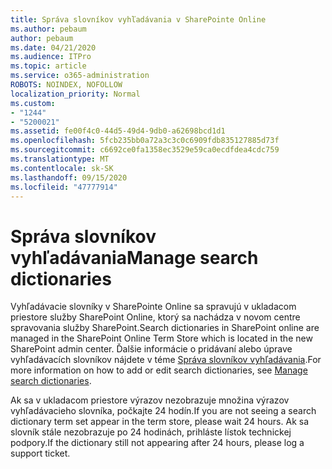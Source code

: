 ```yaml
---
title: Správa slovníkov vyhľadávania v SharePointe Online
ms.author: pebaum
author: pebaum
ms.date: 04/21/2020
ms.audience: ITPro
ms.topic: article
ms.service: o365-administration
ROBOTS: NOINDEX, NOFOLLOW
localization_priority: Normal
ms.custom:
- "1244"
- "5200021"
ms.assetid: fe00f4c0-44d5-49d4-9db0-a62698bcd1d1
ms.openlocfilehash: 5fcb235bb0a72a3c3c0c6909fdb835127885d73f
ms.sourcegitcommit: c6692ce0fa1358ec3529e59ca0ecdfdea4cdc759
ms.translationtype: MT
ms.contentlocale: sk-SK
ms.lasthandoff: 09/15/2020
ms.locfileid: "47777914"
---
```

# <a name="manage-search-dictionaries"></a><span data-ttu-id="4a750-102">Správa slovníkov vyhľadávania</span><span class="sxs-lookup"><span data-stu-id="4a750-102">Manage search dictionaries</span></span>

<span data-ttu-id="4a750-103">Vyhľadávacie slovníky v SharePointe Online sa spravujú v ukladacom priestore služby SharePoint Online, ktorý sa nachádza v novom centre spravovania služby SharePoint.</span><span class="sxs-lookup"><span data-stu-id="4a750-103">Search dictionaries in SharePoint online are managed in the SharePoint Online Term Store which is located in the new SharePoint admin center.</span></span> <span data-ttu-id="4a750-104">Ďalšie informácie o pridávaní alebo úprave vyhľadávacích slovníkov nájdete v téme [Správa slovníkov vyhľadávania](https://go.microsoft.com/fwlink/?linkid=2044669&amp;clcid=0x409).</span><span class="sxs-lookup"><span data-stu-id="4a750-104">For more information on how to add or edit search dictionaries, see [Manage search dictionaries](https://go.microsoft.com/fwlink/?linkid=2044669&amp;clcid=0x409).</span></span>
  
<span data-ttu-id="4a750-105">Ak sa v ukladacom priestore výrazov nezobrazuje množina výrazov vyhľadávacieho slovníka, počkajte 24 hodín.</span><span class="sxs-lookup"><span data-stu-id="4a750-105">If you are not seeing a search dictionary term set appear in the term store, please wait 24 hours.</span></span> <span data-ttu-id="4a750-106">Ak sa slovník stále nezobrazuje po 24 hodinách, prihláste lístok technickej podpory.</span><span class="sxs-lookup"><span data-stu-id="4a750-106">If the dictionary still not appearing after 24 hours, please log a support ticket.</span></span>
  